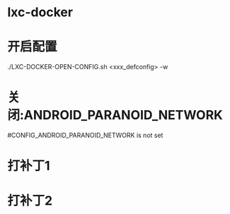 # lxc-docker

# 开启配置

./LXC-DOCKER-OPEN-CONFIG.sh <xxx_defconfig> -w

# 关闭:ANDROID_PARANOID_NETWORK

#CONFIG_ANDROID_PARANOID_NETWORK is not set

# 打补丁1


# 打补丁2
